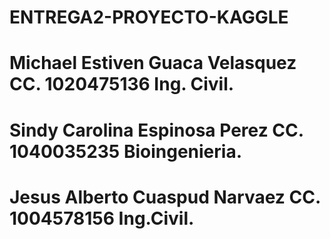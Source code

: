 # ENTREGA2-PROYECTO-KAGGLE
# Michael Estiven Guaca Velasquez CC. 1020475136 Ing. Civil.
# Sindy Carolina Espinosa Perez CC. 1040035235 Bioingenieria.
# Jesus Alberto Cuaspud Narvaez CC. 1004578156 Ing.Civil.
